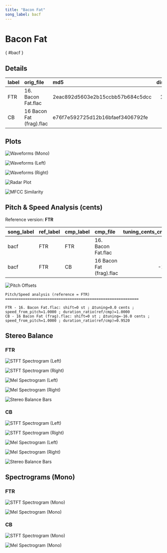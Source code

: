 ```yaml
---
title: "Bacon Fat"
song_label: bacf
---
```


# Bacon Fat

[](){ #bacf }

## Details

| label   | orig_file                | md5                              |   disc |   track |   duration_sec | duration_fmt   |   loudness |   loudness_left |   loudness_right |   loudness_balance |      rms |   rms_left |   rms_right |   rms_balance |   lr_corr |   spectral_centroid |
|:--------|:-------------------------|:---------------------------------|-------:|--------:|---------------:|:---------------|-----------:|----------------:|-----------------:|-------------------:|---------:|-----------:|------------:|--------------:|----------:|--------------------:|
| FTR     | 16. Bacon Fat.flac       | 2eac892d5603e2b15ccbb57b684c5dcc |     10 |      16 |        58.4933 | 00:58:493      |   -14.9628 |        -14.0981 |         -14.1113 |          0.0131811 | 0.181621 |   0.19586  |    0.195455 |   0.000404447 |  0.722183 |             1162.01 |
| CB      | 16 Bacon Fat (frag).flac | e76f7e592725d12b16bfaef3406792fe |      9 |      17 |        61.44   | 01:01:440      |   -16.6798 |        -15.7507 |         -15.6625 |         -0.0882242 | 0.142437 |   0.154183 |    0.154526 |  -0.000342622 |  0.702616 |             1464.29 |

## Plots
![Waveforms (Mono)](bacf-waveforms_Mono.png)

![Waveforms (Left)](bacf-waveforms_L.png)

![Waveforms (Right)](bacf-waveforms_R.png)

![Radar Plot](bacf-radar_plot.png)

![MFCC Similarity](bacf-similarity_matrix.png)

## Pitch & Speed Analysis (cents)

Reference version: **FTR**

| song_label   | ref_label   | cmp_label   | cmp_file                 |   tuning_cents_cmp |   tuning_cents_ref |   delta_tuning_cents |   semitone_shift_vs_ref |   chroma_similarity |   speed_factor_from_pitch |   duration_ratio_ref_over_cmp |
|:-------------|:------------|:------------|:-------------------------|-------------------:|-------------------:|---------------------:|------------------------:|--------------------:|--------------------------:|------------------------------:|
| bacf         | FTR         | FTR         | 16. Bacon Fat.flac       |                  1 |                  1 |                    0 |                       0 |            1        |                         1 |                       1       |
| bacf         | FTR         | CB          | 16 Bacon Fat (frag).flac |                -15 |                  1 |                  -16 |                       0 |            0.998959 |                         1 |                       0.95204 |

![Pitch Offsets](bacf-pitch_offsets.png)

````text
Pitch/Speed analysis (reference = FTR)
============================================================

FTR - 16. Bacon Fat.flac: shift=0 st ; Δtuning=0.0 cents ; speed_from_pitch=1.0000 ; duration_ratio(ref/cmp)=1.0000
CB - 16 Bacon Fat (frag).flac: shift=0 st ; Δtuning=-16.0 cents ; speed_from_pitch=1.0000 ; duration_ratio(ref/cmp)=0.9520

````

## Stereo Balance

### FTR

![STFT Spectrogram (Left)](bacf-FTR_spectrogram_L.png)

![STFT Spectrogram (Right)](bacf-FTR_spectrogram_R.png)

![Mel Spectrogram (Left)](bacf-FTR_melspec_L.png)

![Mel Spectrogram (Right)](bacf-FTR_melspec_R.png)

![Stereo Balance Bars](bacf-FTR_balance.png)

### CB

![STFT Spectrogram (Left)](bacf-CB_spectrogram_L.png)

![STFT Spectrogram (Right)](bacf-CB_spectrogram_R.png)

![Mel Spectrogram (Left)](bacf-CB_melspec_L.png)

![Mel Spectrogram (Right)](bacf-CB_melspec_R.png)

![Stereo Balance Bars](bacf-CB_balance.png)

## Spectrograms (Mono)

### FTR

![STFT Spectrogram (Mono)](bacf-FTR_spectrogram_Mono.png)

![Mel Spectrogram (Mono)](bacf-FTR_melspec_Mono.png)

### CB

![STFT Spectrogram (Mono)](bacf-CB_spectrogram_Mono.png)

![Mel Spectrogram (Mono)](bacf-CB_melspec_Mono.png)

